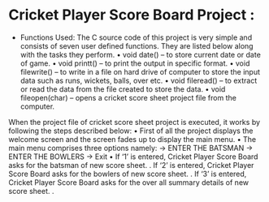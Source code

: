 # Cricket Player Score Board Project :
* Functions Used:
 The C source code of this project is very simple and consists of seven user defined functions. They are listed below along with the tasks they perform.
•	void date() –  to store current date or date of game.
•	void printt() – to print the output in specific format.
•	void filewrite() – to write in  a file on hard drive of computer to store the input data such as runs, wickets, balls, over etc.
•	void fileread() – to extract or read the data from the file created to store the data.
•	void fileopen(char) – opens a cricket score sheet project file from the computer.

When the project file of cricket score sheet project is executed, it works by following the steps described below:
•	First of all the project displays the welcome screen and the screen fades up to display the main menu.
•	The main menu comprises three options namely:
-> ENTER THE BATSMAN
-> ENTER THE BOWLERS
-> Exit
•	If ‘1’ is entered, Cricket Player Score Board asks for the batsman of new score sheet.
.	If ‘2’ is entered, Cricket Player Score Board asks for the bowlers of new score sheet. 
. If ‘3’ is entered, Cricket Player Score Board asks for the over all summary details of new score sheet. .

